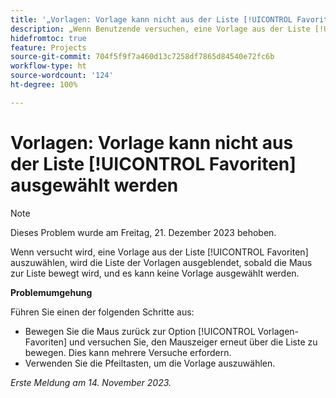 ```yaml
---
title: '„Vorlagen: Vorlage kann nicht aus der Liste [!UICONTROL Favoriten] ausgewählt werden“'
description: „Wenn Benutzende versuchen, eine Vorlage aus der Liste [!UICONTROL Favoriten] auszuwählen, wird die Liste der Vorlagen ausgeblendet, sobald die Maus zur Liste bewegt wird, und es kann keine Vorlage ausgewählt werden.“
hidefromtoc: true
feature: Projects
source-git-commit: 704f5f9f7a460d13c7258df7865d84540e72fc6b
workflow-type: ht
source-wordcount: '124'
ht-degree: 100%

---
```



# Vorlagen: Vorlage kann nicht aus der Liste [!UICONTROL Favoriten] ausgewählt werden

>[!NOTE]
>
>Dieses Problem wurde am Freitag, 21. Dezember 2023 behoben.

Wenn versucht wird, eine Vorlage aus der Liste [!UICONTROL Favoriten] auszuwählen, wird die Liste der Vorlagen ausgeblendet, sobald die Maus zur Liste bewegt wird, und es kann keine Vorlage ausgewählt werden.

**Problemumgehung**

Führen Sie einen der folgenden Schritte aus:

* Bewegen Sie die Maus zurück zur Option [!UICONTROL Vorlagen-Favoriten] und versuchen Sie, den Mauszeiger erneut über die Liste zu bewegen. Dies kann mehrere Versuche erfordern.
* Verwenden Sie die Pfeiltasten, um die Vorlage auszuwählen.

_Erste Meldung am 14. November 2023._
